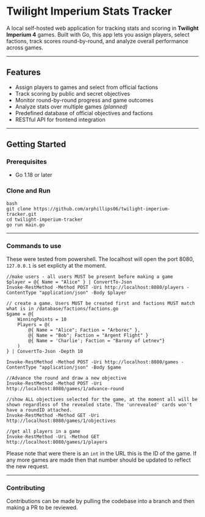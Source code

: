 # Twilight Imperium Stats Tracker

A local self-hosted web application for tracking stats and scoring in **Twilight Imperium 4** games. Built with Go, this app lets you assign players, select factions, track scores round-by-round, and analyze overall performance across games.

---

## Features

- Assign players to games and select from official factions  
- Track scoring by public and secret objectives  
- Monitor round-by-round progress and game outcomes  
- Analyze stats over multiple games *(planned)*  
- Predefined database of official objectives and factions  
- RESTful API for frontend integration  

---

## Getting Started

### Prerequisites

- Go 1.18 or later  

### Clone and Run

```
bash
git clone https://github.com/arphillips06/twilight-imperium-tracker.git
cd twilight-imperium-tracker
go run main.go
```
---
### Commands to use
These were tested from powershell. The localhost will open the port 8080, ```127.0.0.1``` is set explicty at the moment.

```
//make users - all users MUST be present before making a game
$player = @{ Name = "Alice" } | ConvertTo-Json
Invoke-RestMethod -Method POST -Uri http://localhost:8080/players -ContentType "application/json" -Body $player

// create a game. Users MUST be created first and factions MUST match what is in /database/factions/factions.go
$game = @{
    WinningPoints = 10
    Players = @(
        @{ Name = "Alice"; Faction = "Arborec" },
        @{ Name = "Bob"; Faction = "Argent Flight" }
        @{ Name = 'Charlie'; Faction = "Barony of Letnev"}
    )
} | ConvertTo-Json -Depth 10

Invoke-RestMethod -Method POST -Uri http://localhost:8080/games -ContentType "application/json" -Body $game

//Advance the round and draw a new objective
Invoke-RestMethod -Method POST -Uri http://localhost:8080/games/1/advance-round

//show ALL objectives selected for the game, at the moment all will be shown regardless of the revealed state. The 'unrevealed' cards won't have a roundID attached.
Invoke-RestMethod -Method GET -Uri http://localhost:8080/games/1/objectives

//get all players in a game
Invoke-RestMethod -Uri -Method GET http://localhost:8080/games/1/players
```
Please note that were there is an ```int``` in the URL this is the ID of the game. If any more games are made then that number should be updated to reflect the new request.

---
### Contributing

Contributions can be made by pulling the codebase into a branch and then making a PR to be reviewed. 
